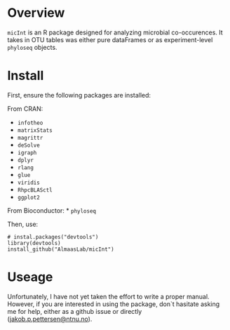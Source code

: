 # Overview
`micInt` is an R package designed for analyzing microbial co-occurences. It takes in OTU tables was either pure dataFrames or as experiment-level `phyloseq` objects.

# Install
First, ensure the following packages are installed:

From CRAN:
  * `infotheo`
  * `matrixStats`
  * `magrittr`
  * `deSolve`
  * `igraph`
  * `dplyr`
  * `rlang`
  * `glue`
  * `viridis`
  * `RhpcBLASctl`
  * `ggplot2`

From Bioconductor:
	* `phyloseq`

Then, use:
```
# instal.packages("devtools")
library(devtools)
install_github("AlmaasLab/micInt")
```

# Useage
Unfortunately, I have not yet taken the effort to write a proper manual. However, if you are interested in using the package, don`t hasitate asking me for help, either as a github issue or directly (jakob.p.pettersen@ntnu.no).

